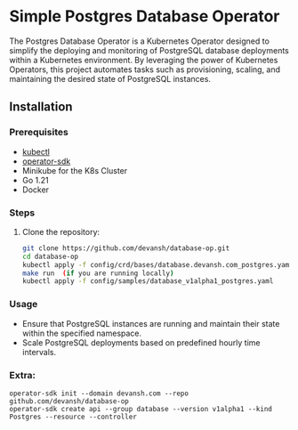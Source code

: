 # Simple Postgres Database Operator

The Postgres Database Operator is a Kubernetes Operator designed to simplify the deploying and monitoring of PostgreSQL database deployments within a Kubernetes environment. By leveraging the power of Kubernetes Operators, this project automates tasks such as provisioning, scaling, and maintaining the desired state of PostgreSQL instances.

## Installation

### Prerequisites
- [kubectl](https://kubernetes.io/docs/tasks/tools/install-kubectl/)
- [operator-sdk](https://sdk.operatorframework.io/docs/installation/)
- Minikube for the K8s Cluster
- Go 1.21
- Docker

### Steps
1. Clone the repository:
   ```bash
   git clone https://github.com/devansh/database-op.git
   cd database-op
   kubectl apply -f config/crd/bases/database.devansh.com_postgres.yaml
   make run  (if you are running locally)
   kubectl apply -f config/samples/database_v1alpha1_postgres.yaml
   ```

### Usage
- Ensure that PostgreSQL instances are running and maintain their state within the specified namespace.
- Scale PostgreSQL deployments based on predefined hourly time intervals.



### Extra:
```
operator-sdk init --domain devansh.com --repo github.com/devansh/database-op
operator-sdk create api --group database --version v1alpha1 --kind Postgres --resource --controller
```